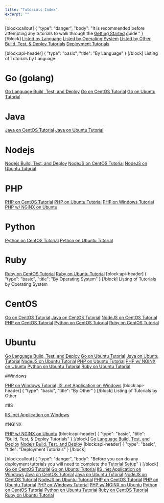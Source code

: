 ```yaml
---
title: "Tutorials Index"
excerpt: ""
---
```

[block:callout]
{
  "type": "danger",
  "body": "It is recommended before attempting any tutorials to walk through the [Getting Started](doc:getting-started-builds-and-deploys) guide."
}
[/block]
[Listed by Language](#by-language)
[Listed by Operating System](#by-operating-system)
[Listed by Other](#by-other)
[Build, Test, & Deploy Tutorials](#build-test-deploy-tutorials)
[Deployment Tutorials](#deployment-tutorials)

[block:api-header]
{
  "type": "basic",
  "title": "By Language"
}
[/block]
Listing of Tutorials by Language

# Go (golang)

[Go Language Build, Test, and Deploy](doc:go-language-build-test-and-deploy) 
[Go on CentOS Tutorial](doc:go-on-centos-tutorial)
[Go on Ubuntu Tutorial](doc:go-on-ubuntu-tutorial) 

# Java

[Java on CentOS Tutorial](doc:java-on-centos-tutorial) 
[Java on Ubuntu Tutorial](doc:java-on-ubuntu-tutorial) 

# Nodejs

[Nodejs Build, Test, and Deploy](doc:nodejs-build-test-and-deploy-1) 
[NodeJS on CentOS Tutorial](doc:nodejs-on-centos-tutorial) 
[NodeJS on Ubuntu Tutorial](doc:nodejs-on-ubuntu-tutorial) 

# PHP

[PHP on CentOS Tutorial](doc:php-on-centos-tutorial) 
[PHP on Ubuntu Tutorial](doc:php-on-ubuntu-tutorial) 
[PHP on Windows Tutorial](doc:php-on-windows-tutorial)
[PHP w/ NGINX on Ubuntu](doc:php-w-nginx-on-ubuntu) 

# Python


[Python on CentOS Tutorial](doc:python-on-centos-tutorial) 
[Python on Ubuntu Tutorial](doc:python-on-ubuntu-tutorial) 

# Ruby


[Ruby on CentOS Tutorial](doc:ruby-on-centos-tutorial) 
[Ruby on Ubuntu Tutorial](doc:ruby-on-ubuntu-tutorial) 
[block:api-header]
{
  "type": "basic",
  "title": "By Operating System"
}
[/block]
Listing of Tutorials by Operating System

# CentOS

[Go on CentOS Tutorial](doc:go-on-centos-tutorial) 
[Java on CentOS Tutorial](doc:java-on-centos-tutorial) 
[NodeJS on CentOS Tutorial](doc:nodejs-on-centos-tutorial) 
[PHP on CentOS Tutorial](doc:php-on-centos-tutorial) 
[Python on CentOS Tutorial](doc:python-on-centos-tutorial) 
[Ruby on CentOS Tutorial](doc:ruby-on-centos-tutorial) 

# Ubuntu

[Go Language Build, Test, and Deploy](doc:go-language-build-test-and-deploy) 
[Go on Ubuntu Tutorial](doc:go-on-ubuntu-tutorial) 
[Java on Ubuntu Tutorial](doc:java-on-ubuntu-tutorial) 
[NodeJS on Ubuntu Tutorial](doc:nodejs-on-ubuntu-tutorial) 
[PHP on Ubuntu Tutorial](doc:php-on-ubuntu-tutorial) 
[PHP w/ NGINX on Ubuntu](doc:php-w-nginx-on-ubuntu) 
[Python on Ubuntu Tutorial](doc:python-on-ubuntu-tutorial)
[Ruby on Ubuntu Tutorial](doc:ruby-on-ubuntu-tutorial)

#Windows

[PHP on Windows Tutorial](doc:php-on-windows-tutorial)
[IIS .net Application on Windows](doc:iis-net-application-on-windows)
[block:api-header]
{
  "type": "basic",
  "title": "By Other"
}
[/block]
Listing of Tutorials by Other

#IIS

[IIS .net Application on Windows](doc:iis-net-application-on-windows) 

#NGINX

[PHP w/ NGINX on Ubuntu](doc:php-w-nginx-on-ubuntu)
[block:api-header]
{
  "type": "basic",
  "title": "Build, Test, & Deploy Tutorials"
}
[/block]
[Go Language Build, Test, and Deploy](doc:go-language-build-test-and-deploy) 
[Nodejs Build, Test, and Deploy](doc:nodejs-build-test-and-deploy-1) 
[block:api-header]
{
  "type": "basic",
  "title": "Deployment Tutorials"
}
[/block]

[block:callout]
{
  "type": "danger",
  "body": "Before you can do any deployment tutorials you will need to complete the [Tutorial Setup](doc:tutorial-setup)"
}
[/block]
[Go on CentOS Tutorial](doc:go-on-centos-tutorial) 
[Go on Ubuntu Tutorial](doc:go-on-ubuntu-tutorial) 
[IIS .net Application on Windows](doc:iis-net-application-on-windows) 
[Java on CentOS Tutorial](doc:java-on-centos-tutorial) 
[Java on Ubuntu Tutorial](doc:java-on-ubuntu-tutorial) 
[NodeJS on CentOS Tutorial](doc:nodejs-on-centos-tutorial) 
[NodeJS on Ubuntu Tutorial](doc:nodejs-on-ubuntu-tutorial) 
[PHP on CentOS Tutorial](doc:php-on-centos-tutorial) 
[PHP on Ubuntu Tutorial](doc:php-on-ubuntu-tutorial) 
[PHP on Windows Tutorial](doc:php-on-windows-tutorial)
[PHP w/ NGINX on Ubuntu](doc:php-w-nginx-on-ubuntu) 
[Python on CentOS Tutorial](doc:python-on-centos-tutorial) 
[Python on Ubuntu Tutorial](doc:python-on-ubuntu-tutorial)
[Ruby on CentOS Tutorial](doc:ruby-on-centos-tutorial) 
[Ruby on Ubuntu Tutorial](doc:ruby-on-ubuntu-tutorial)